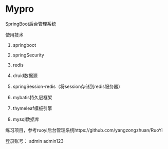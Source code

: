 # Mypro
SpringBoot后台管理系统

使用技术

1. springboot
2. springSecurity

3. redis

4. druid数据源

5. springSession-redis（将session存储到redis服务器）

6. mybatis持久层框架

7. thymeleaf模板引擎

8. mysql数据库


练习项目，参考ruoyi后台管理系统https://github.com/yangzongzhuan/RuoYi

登录账号：
admin admin123
